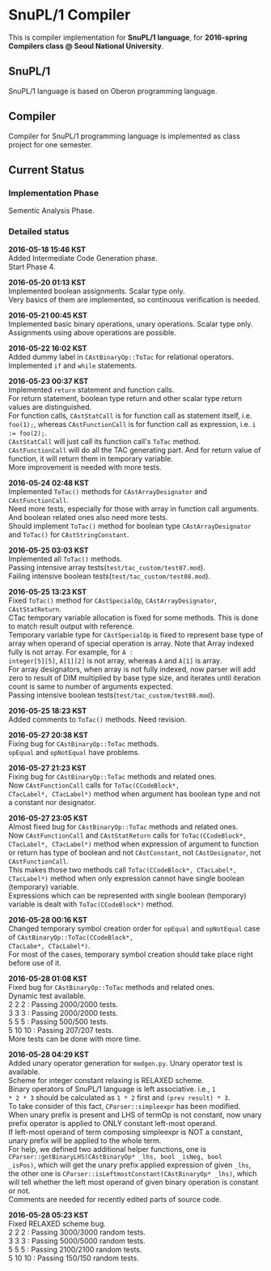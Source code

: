 # SnuPL/1 Compiler
This is compiler implementation for **SnuPL/1 language**,
for **2016-spring Compilers class @ Seoul National University**.

## SnuPL/1
SnuPL/1 language is based on Oberon programming language.  

## Compiler
Compiler for SnuPL/1 programming language is implemented as
class project for one semester.

## Current Status

### Implementation Phase
Sementic Analysis Phase.  
  
### Detailed status
**2016-05-18 15:46 KST**  
Added Intermediate Code Generation phase.  
Start Phase 4.  
  
**2016-05-20 01:13 KST**  
Implemented boolean assignments. Scalar type only.  
Very basics of them are implemented, so continuous verification is needed.  
  
**2016-05-21 00:45 KST**  
Implemented basic binary operations, unary operations. Scalar type only.  
Assignments using above operations are possible.  
  
**2016-05-22 16:02 KST**  
Added dummy label in <code>CAstBinaryOp::ToTac</code> for relational operators.  
Implemented <code>if</code> and <code>while</code> statements.  
  
**2016-05-23 00:37 KST**  
Implemented <code>return</code> statement and function calls.  
For return statement, boolean type return and other scalar type return values are distinguished.  
For function calls, <code>CAstStatCall</code> is for function call as statement itself, i.e. <code>foo(1);</code>,
whereas <code>CAstFunctionCall</code> is for function call as expression, i.e. <code>i := foo(2);</code>.  
<code>CAstStatCall</code> will just call its function call's <code>ToTac</code> method.  
<code>CAstFunctionCall</code> will do all the TAC generating part. And for return value of function, it will return them in temporary variable.  
More improvement is needed with more tests.  
  
**2016-05-24 02:48 KST**  
Implemented <code>ToTac()</code> methods for <code>CAstArrayDesignator</code> and <code>CAstFunctionCall</code>.  
Need more tests, especially for those with array in function call arguments. And boolean related ones also need more tests.  
Should implement <code>ToTac()</code> method for boolean type <code>CAstArrayDesignator</code> and <code>ToTac()</code> for <code>CAstStringConstant</code>.  
  
**2016-05-25 03:03 KST**  
Implemented all <code>ToTac()</code> methods.  
Passing intensive array tests(<code>test/tac_custom/test07.mod</code>).  
Failing intensive boolean tests(<code>test/tac_custom/test08.mod</code>).  
  
**2016-05-25 13:23 KST**  
Fixed <code>ToTac()</code> method for <code>CAstSpecialOp</code>, <code>CAstArrayDesignator</code>, <code>CAstStatReturn</code>.  
CTac temporary variable allocation is fixed for some methods.  This is done to match result output with reference.  
Temporary variable type for <code>CAstSpecialOp</code> is fixed to represent base type of array when operand of special operation is array. Note that Array indexed fully is not array.
For example, for <code>A : integer[5][5]</code>, <code>A[1][2]</code> is not array, whereas <code>A</code> and <code>A[1]</code> is array.  
For array designators, when array is not fully indexed, now parser will add zero to result of DIM multiplied by base type size, and iterates until iteration count is same to number of arguments expected.  
Passing intensive boolean tests(<code>test/tac_custom/test08.mod</code>).  
  
**2016-05-25 18:23 KST**  
Added comments to <code>ToTac()</code> methods. Need revision.  
  
**2016-05-27 20:38 KST**  
Fixing bug for <code>CAstBinaryOp::ToTac</code> methods.  
<code>opEqual</code> and <code>opNotEqual</code> have problems.  
  
**2016-05-27 21:23 KST**  
Fixing bug for <code>CAstBinaryOp::ToTac</code> methods and related ones.  
Now <code>CAstFunctionCall</code> calls for <code>ToTac(CCodeBlock\*, CTacLabel\*, CTacLabel\*)</code> method when argument has boolean type and not a constant nor designator.  
  
**2016-05-27 23:05 KST**  
Almost fixed bug for <code>CAstBinaryOp::ToTac</code> methods and related ones.  
Now <code>CAstFunctionCall</code> and <code>CAstStatReturn</code> calls for <code>ToTac(CCodeBlock*, CTacLabel*, CTacLabel*)</code> method when
expression of argument to function or return has type of boolean and not <code>CAstConstant</code>, not <code>CAstDesignator</code>, not <code>CAstFunctionCall</code>.  
This makes those two methods call <code>ToTac(CCodeBlock*, CTacLabel*, CTacLabel*)</code> method when only expression cannot have single boolean (temporary) variable.  
Expressions which can be represented with single boolean (temporary) variable is dealt with <code>ToTac(CCodeBlock*)</code> method.  
  
**2016-05-28 00:16 KST**  
Changed temporary symbol creation order for <code>opEqual</code> and <code>opNotEqual</code> case of <code>CAstBinaryOp::ToTac(CCodeBlock\*, CTacLabe\*, CTacLabel*)</code>.  
For most of the cases, temporary symbol creation should take place right before use of it.  
  
**2016-05-28 01:08 KST**  
Fixed bug for <code>CAstBinaryOp::ToTac</code> methods and related ones.  
Dynamic test available.  
2 2 2 : Passing 2000/2000 tests.  
3 3 3 : Passing 2000/2000 tests.  
5 5 5 : Passing 500/500 tests.  
5 10 10 : Passing 207/207 tests.  
More tests can be done with more time.  
  
**2016-05-28 04:29 KST**  
Added unary operator generation for <code>modgen.py</code>. Unary operator test is available.  
Scheme for integer constant relaxing is RELAXED scheme.  
Binary operators of SnuPL/1 language is left associative. i.e., <code>1 * 2 * 3</code> should be calculated as <code>1 \* 2</code> first and <code>(prev result) \* 3</code>.  
To take consider of this fact, <code>CParser::simpleexpr</code> has been modified.  
When unary prefix is present and LHS of termOp is not constant, now unary prefix operator is applied to ONLY constant left-most operand.  
If left-most operand of term composing simpleexpr is NOT a constant, unary prefix will be applied to the whole term.  
For help, we defined two additional helper functions, one is <code>CParser::getBinaryLHS(CAstBinaryOp\* _lhs, bool _isNeg, bool _isPos)</code>, which will get the 
unary prefix applied expression of given <code>_lhs</code>, the other one is <code>CParser::isLeftmostConstant(CAstBinaryOp\* _lhs)</code>, which will tell whether
the left most operand of given binary operation is constant or not.  
Comments are needed for recently edited parts of source code.  
  
**2016-05-28 05:23 KST**  
Fixed RELAXED scheme bug.  
2 2 2 : Passing 3000/3000 random tests.  
3 3 3 : Passing 5000/5000 random tests.  
5 5 5 : Passing 2100/2100 random tests.  
5 10 10 : Passing 150/150 random tests.